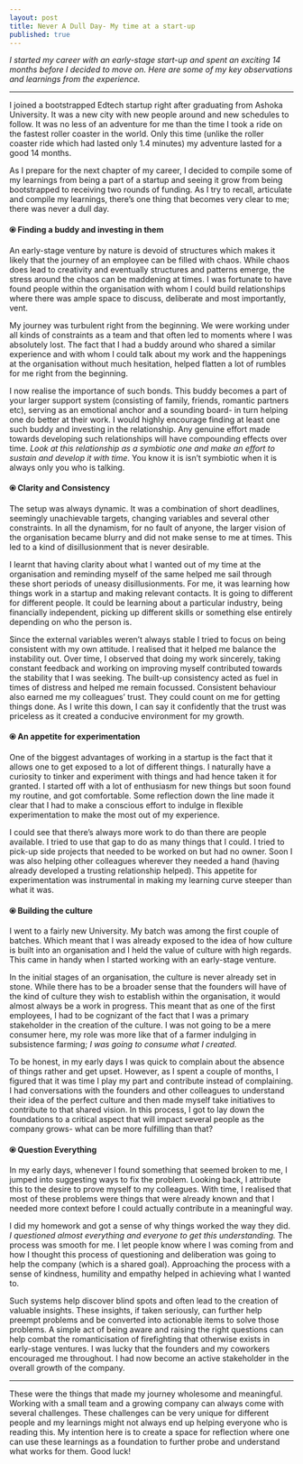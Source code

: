 ```yaml
---
layout: post
title: Never A Dull Day- My time at a start-up
published: true
---
```

_I started my career with an early-stage start-up and spent an exciting 14 months before I decided to move on. Here are some of my key observations and learnings from the experience._

----

I joined a bootstrapped Edtech startup right after graduating from Ashoka University. It was a new city with new people around and new schedules to follow. It was no less of an adventure for me than the time I took a ride on the fastest roller coaster in the world. Only this time (unlike the roller coaster ride which had lasted only 1.4 minutes) my adventure lasted for a good 14 months. 

As I prepare for the next chapter of my career, I decided to compile some of my learnings from being a part of a startup and seeing it grow from being bootstrapped to receiving two rounds of funding. As I try to recall, articulate and compile my learnings, there’s one thing that becomes very clear to me; there was never a dull day. 

#### ⦿ Finding a buddy and investing in them 

An early-stage venture by nature is devoid of structures which makes it likely that the journey of an employee can be filled with chaos. While chaos does lead to creativity and eventually structures and patterns emerge, the stress around the chaos can be maddening at times. I was fortunate to have found people within the organisation with whom I could build relationships where there was ample space to discuss, deliberate and most importantly, vent. 

My journey was turbulent right from the beginning. We were working under all kinds of constraints as a team and that often led to moments where I was absolutely lost. The fact that I had a buddy around who shared a similar experience and with whom I could talk about my work and the happenings at the organisation without much hesitation, helped flatten a lot of rumbles for me right from the beginning. 

I now realise the importance of such bonds. This buddy becomes a part of your larger support system (consisting of family, friends, romantic partners etc), serving as an emotional anchor and a sounding board- in turn helping one do better at their work. I would highly encourage finding at least one such buddy and investing in the relationship. Any genuine effort made towards developing such relationships will have compounding effects over time. _Look at this relationship as a symbiotic one and make an effort to sustain and develop it with time_. You know it is isn’t symbiotic when it is always only you who is talking. 

#### ⦿ Clarity and Consistency 

The setup was always dynamic. It was a combination of short deadlines, seemingly unachievable targets, changing variables and several other constraints. In all the dynamism, for no fault of anyone, the larger vision of the organisation became blurry and did not make sense to me at times. This led to a kind of disillusionment that is never desirable. 

I learnt that having clarity about what I wanted out of my time at the organisation and reminding myself of the same helped me sail through these short periods of uneasy disillusionments. For me, it was learning how things work in a startup and making relevant contacts. It is going to different for different people. It could be learning about a particular industry, being financially independent, picking up different skills or something else entirely depending on who the person is. 

Since the external variables weren’t always stable I tried to focus on being consistent with my own attitude. I realised that it helped me balance the instability out. Over time, I observed that doing my work sincerely, taking constant feedback and working on improving myself contributed towards the stability that I was seeking. The built-up consistency acted as fuel in times of distress and helped me remain focussed. Consistent behaviour also earned me my colleagues’ trust. They could count on me for getting things done. As I write this down, I can say it confidently that the trust was priceless as it created a conducive environment for my growth.  

#### ⦿ An appetite for experimentation

One of the biggest advantages of working in a startup is the fact that it allows one to get exposed to a lot of different things. I naturally have a curiosity to tinker and experiment with things and had hence taken it for granted. I started off with a lot of enthusiasm for new things but soon found my routine, and got comfortable. Some reflection down the line made it clear that I had to make a conscious effort to indulge in flexible experimentation to make the most out of my experience. 

I could see that there’s always more work to do than there are people available. I tried to use that gap to do as many things that I could. I tried to pick-up side projects that needed to be worked on but had no owner. Soon I was also helping other colleagues wherever they needed a hand (having already developed a trusting relationship helped). This appetite for experimentation was instrumental in making my learning curve steeper than what it was. 

#### ⦿ Building the culture

I went to a fairly new University. My batch was among the first couple of batches. Which meant that I was already exposed to the idea of how culture is built into an organisation and I held the value of culture with high regards. This came in handy when I started working with an early-stage venture.

In the initial stages of an organisation, the culture is never already set in stone. While there has to be a broader sense that the founders will have of the kind of culture they wish to establish within the organisation, it would almost always be a work in progress. This meant that as one of the first employees, I had to be cognizant of the fact that I was a primary stakeholder in the creation of the culture. I was not going to be a mere consumer here, my role was more like that of a farmer indulging in subsistence farming; _I was going to consume what I created._

To be honest, in my early days I was quick to complain about the absence of things rather and get upset. However, as I spent a couple of months, I figured that it was time I play my part and contribute instead of complaining. I  had conversations with the founders and other colleagues to understand their idea of the perfect culture and then made myself take initiatives to contribute to that shared vision. In this process, I got to lay down the foundations to a critical aspect that will impact several people as the company grows- what can be more fulfilling than that?


#### ⦿ Question Everything 

In my early days, whenever I found something that seemed broken to me, I jumped into suggesting ways to fix the problem. Looking back, I attribute this to the desire to prove myself to my colleagues. With time, I realised that most of these problems were things that were already known and that I needed more context before I could actually contribute in a meaningful way.

I did my homework and got a sense of why things worked the way they did. _I questioned almost everything and everyone to get this understanding._ The process was smooth for me. I let people know where I was coming from and how I thought this process of questioning and deliberation was going to help the company (which is a shared goal). Approaching the process with a sense of kindness, humility and empathy helped in achieving what I wanted to. 

Such systems help discover blind spots and often lead to the creation of valuable insights. These insights, if taken seriously, can further help preempt problems and be converted into actionable items to solve those problems. A simple act of being aware and raising the right questions can help combat the romanticisation of firefighting that otherwise exists in early-stage ventures. I was lucky that the founders and my coworkers encouraged me throughout. I had now become an active stakeholder in the overall growth of the company. 


----

These were the things that made my journey wholesome and meaningful. Working with a small team and a growing company can always come with several challenges. These challenges can be very unique for different people and my learnings might not always end up helping everyone who is reading this. My intention here is to create a space for reflection where one can use these learnings as a foundation to further probe and understand what works for them. Good luck!
